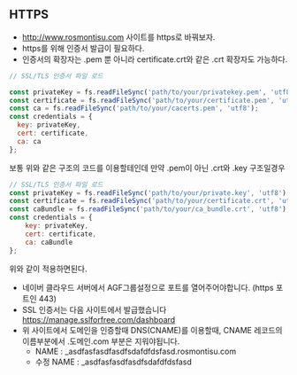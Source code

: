 ## HTTPS
- http://www.rosmontisu.com 사이트를 https로 바꿔보자.
- https를 위해 인증서 발급이 필요하다.
- 인증서의 확장자는 .pem 뿐 아니라 certificate.crt와 같은 .crt 확장자도 가능하다.
```js
// SSL/TLS 인증서 파일 로드

const privateKey = fs.readFileSync('path/to/your/privatekey.pem', 'utf8');
const certificate = fs.readFileSync('path/to/your/certificate.pem', 'utf8');
const ca = fs.readFileSync('path/to/your/cacerts.pem', 'utf8');
const credentials = {
  key: privateKey,
  cert: certificate,
  ca: ca
};
```
보통 위와 같은 구조의 코드를 이용할테인데 만약 .pem이 아닌 .crt와 .key 구조일경우
```js
// SSL/TLS 인증서 파일 로드 
const privateKey = fs.readFileSync('path/to/your/private.key', 'utf8'); 
const certificate = fs.readFileSync('path/to/your/certificate.crt', 'utf8'); 
const caBundle = fs.readFileSync('path/to/your/ca_bundle.crt', 'utf8');
const credentials = { 
	key: privateKey, 
	cert: certificate, 
	ca: caBundle 
};
```
위와 같이 적용하면된다.


- 네이버 클라우드 서버에서 AGF그룹설정으로 포트를 열어주어야합니다. (https 포트인 443)
- SSL 인증서는 다음 사이트에서 발급했습니다 https://manage.sslforfree.com/dashboard
- 위 사이트에서 도메인을 인증할때 DNS(CNAME)를 이용할때, CNAME 레코드의 이름부분에서 .도메인.com 부분은 지워야됩니다.
	- NAME : _asdfasfasdfasdfsdafdfdsfasd.rosmontisu.com
	- 수정 NAME : _asdfasfasdfasdfsdafdfdsfasd
